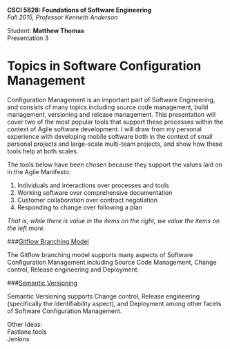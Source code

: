 **CSCI 5828: Foundations of Software Engineering**  
*Fall 2015, Professor Kenneth Anderson*

Student: **Matthew Thomas**  
Presentation 3  

# Topics in Software Configuration Management  

Configuration Management is an important part of Software Engineering, and consists of many topics including source code management, build management, versioning and release management. This presentation will cover two of the most popular tools that support these processes within the context of Agile software development. I will draw from my personal experience with developing mobile software both in the context of small personal projects and large-scale multi-team projects, and show how these tools help at both scales.  

The tools below have been chosen because they support the values laid on in the Agile Manifesto:  
1. Individuals and interactions over processes and tools  
2. Working software over comprehensive documentation  
3. Customer collaboration over contract negotiation  
4. Responding to change over following a plan  

*That is, while there is value in the items on the right, we value the items on the left more.*  

###[Gitflow Branching Model](gitflow.md)  

The Gitflow branching model supports many aspects of Software Configuration Management including Source Code Management, Change control, Release engineering and Deployment.  

###[Semantic Versioning](semantic-versioning.md)  

Semantic Versioning supports Change control, Release engineering (specifically the Identifiability aspect), and Deployment among other facets of Software Configuration Management.  

Other Ideas:  
Fastlane.tools  
Jenkins
